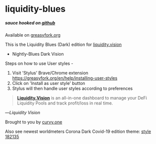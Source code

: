 # liquidity-blues
##### sauce hooked on <a target='_blank' href='https://github.com/zirs3d/liquidity-blues'>github</a>

Available on <a target='_blank' href='https://greasyfork.org/en/scripts/411871-liquidity-vision-blues-dark-edition'>greasyfork.org</a>

This is the Liquidity Blues (Dark) edition for <a target='_blank' href='https://liquidity.vision'>liquidity.vision</a> 
* Nightly-Blues Dark Vision

Steps on how to use User styles - 
1. Visit 'Stylus' Brave/Chrome extension <a target='_blank' href='https://greasyfork.org/en/help/installing-user-styles'>https://greasyfork.org/en/help/installing-user-styles</a>
2. Click on 'Install as user style' button
3. Stylus will then handle user styles according to preferences

> **<a target='_blank' href='https://liquidity.vision'>
Liquidity.Vision</a>** is an all-in-one dashboard to manage your DeFi Liquidity Pools and track profit/loss in real time. 


—<cite>Liquidity Vision</cite>
</blockquote>
Brought to you by <a target='_blank' href='http://curvy.one'>curvy.one</a>

Also see newest worldmeters Corona Dark Covid-19 edition theme: <a target='_blank' href='https://userstyles.org/styles/182135'>style 182135</a>